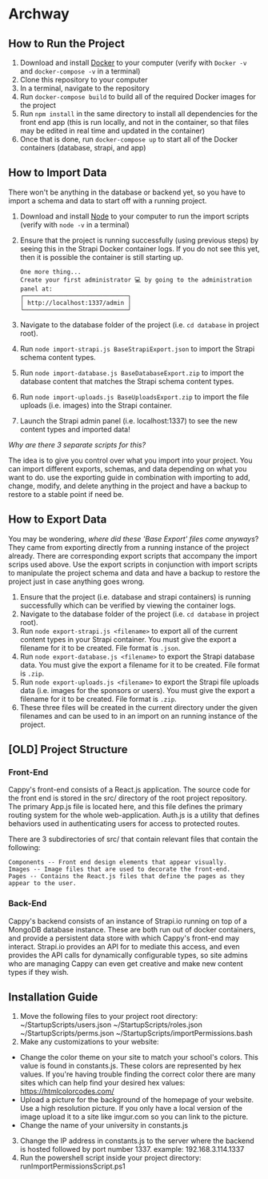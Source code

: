# Archway

## How to Run the Project

1. Download and install [Docker](https://www.docker.com/products/docker-desktop) to your computer (verify with `Docker -v` and `docker-compose -v` in a terminal)
1. Clone this repository to your computer
1. In a terminal, navigate to the repository
1. Run `docker-compose build` to build all of the required Docker images for the project
1. Run `npm install` in the same directory to install all dependencies for the front end app (this is run locally, and not in the container, so that files may be edited in real time and updated in the container)
1. Once that is done, run `docker-compose up` to start all of the Docker containers (database, strapi, and app)

## How to Import Data

There won't be anything in the database or backend yet, so you have to import a schema and data to start off with a running project.

1. Download and install [Node](https://nodejs.org/en/download/) to your computer to run the import scripts (verify with `node -v` in a terminal)
1. Ensure that the project is running successfully (using previous steps) by seeing this in the Strapi Docker container logs. If you do not see this yet, then it is possible the container is still starting up.

    ```
    One more thing...
    Create your first administrator 💻 by going to the administration panel at:
    ┌─────────────────────────────┐
    │ http://localhost:1337/admin │
    └─────────────────────────────┘
    ```

1. Navigate to the database folder of the project (i.e. `cd database` in project root).
1. Run `node import-strapi.js BaseStrapiExport.json` to import the Strapi schema content types.
1. Run `node import-database.js BaseDatabaseExport.zip` to import the database content that matches the Strapi schema content types.
1. Run `node import-uploads.js BaseUploadsExport.zip` to import the file uploads (i.e. images) into the Strapi container.
1. Launch the Strapi admin panel (i.e. localhost:1337) to see the new content types and imported data!

*Why are there 3 separate scripts for this?*

The idea is to give you control over what you import into your project. You can import different exports, schemas, and data depending on what you want to do. use the exporting guide in combination with importing to add, change, modify, and delete anything in the project and have a backup to restore to a stable point if need be.

## How to Export Data

You may be wondering, *where did these 'Base Export' files come anyways*? They came from exporting directly from a running instance of the project already. There are corresponding export scripts that accompany the import scrips used above. Use the export scripts in conjunction with import scripts to manipulate the project schema and data and have a backup to restore the project just in case anything goes wrong.

1. Ensure that the project (i.e. database and strapi containers) is running successfully which can be verified by viewing the container logs.
1. Navigate to the database folder of the project (i.e. `cd database` in project root).
1. Run `node export-strapi.js <filename>` to export all of the current content types in your Strapi container. You must give the export a filename for it to be created. File format is `.json`.
1. Run `node export-database.js <filename>` to export the Strapi database data. You must give the export a filename for it to be created. File format is `.zip`.
1. Run `node export-uploads.js <filename>` to export the Strapi file uploads data (i.e. images for the sponsors or users). You must give the export a filename for it to be created. File format is `.zip`.
1. These three files will be created in the current directory under the given filenames and can be used to in an import on an running instance of the project.

## [OLD] Project Structure

### Front-End

Cappy's front-end consists of a React.js application.  The source code for the front end is stored in the src/ directory of the root project repository.  The primary App.js file is located here, and this file defines the primary routing system for the whole web-application.  Auth.js is a utility that defines behaviors used in authenticating users for access to protected routes.

There are 3 subdirectories of src/ that contain relevant files that contain the following:

    Components -- Front end design elements that appear visually.
    Images -- Image files that are used to decorate the front-end.
    Pages -- Contains the React.js files that define the pages as they appear to the user.
             
### Back-End

Cappy's backend consists of an instance of Strapi.io running on top of a MongoDB database instance.  These are both run out of docker containers, and provide a persistent data store with which Cappy's front-end may interact.  Strapi.io provides an API for to mediate this access, and even provides the API calls for dynamically configurable types, so site admins who are managing Cappy can even get creative and make new content types if they wish.

## Installation Guide

1. Move the following files to your project root directory: ~/StartupScripts/users.json ~/StartupScripts/roles.json ~/StartupScripts/perms.json ~/StartupScripts/importPermissions.bash
2. Make any customizations to your website:

* Change the color theme on your site to match your school's colors. This value is found in constants.js. These colors are represented by hex values. If you're having trouble finding the correct color there are many sites which can help find your desired hex values: https://htmlcolorcodes.com/
* Upload a picture for the background of the homepage of your website. Use a high resolution picture. If you only have a local version of the image upload it to a site like imgur.com so you can link to the picture.
* Change the name of your university in constants.js
3. Change the IP address in constants.js to the server where the backend is hosted followed by port number 1337. example: 192.168.3.114.1337
4. Run the powershell script inside your project directory: runImportPermissionsScript.ps1

